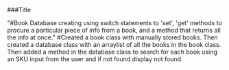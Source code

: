 ###Title

"#Book Database creating using switch statements to 'set', 'get' methods to procure a particular piece of info from a book, and a method that returns all the info at once."
#Created a book class with manually stored books. Then created a database class with an arraylist of all the books in the book class. Then added a method in the database class to search for each book using an SKU input from the user and if not found display not found. 
